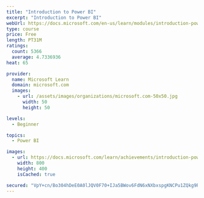```yaml
---
title: "Introduction to Power BI"
excerpt: "Introduction to Power BI"
webUrl: https://docs.microsoft.com/en-us/learn/modules/introduction-power-bi/
type: course
price: Free
length: PT31M
ratings:
  count: 5366
  average: 4.7336936
heat: 65

provider:
  name: Microsoft Learn
  domain: microsoft.com
  images:
    - url: /assets/images/organizations/microsoft.com-50x50.jpg
      width: 50
      height: 50

levels:
  - Beginner

topics:
  - Power BI

images:
  - url: https://docs.microsoft.com/learn/achievements/introduction-power-bi-social.png
    width: 800
    height: 400
    isCached: true

secured: "VpY+cn/Bo304hDeE0A0lJQV0F70+IJa5BWov6FdN6xNXbxspgKNCPu1ZQkg9Rp48IpuuDPnyZUyEJmXr4eaa/PMXhU+77cVIEmfujQzmA1nwy8PG90c/uJ1n40D/r6MwYujr+113FgS63/rDOVIMDmSx9y0hRomycSHdxfDaXD7DHbmb5cd2Vd4sKNqPP+5fQfbwP2y29PyImqzk2rp1NB87aZi/A1IhrzWfT8ENIeqfK8/8vmyLQpl40skWcbMnCUlGhx/jkwIT5jTG0LBkqI3n/cyRhxLUjgUXXxjxltZUos/9J5wvcYUEL3q74VLiaYF0id8F1ikhaVtJR8vmwiDVwgwoqLDzI+kVdwQQU3rh/+nLbiHxuL4rPj73RL+yLxYELal8+j8ewdnrYXXU3XpbYCHx6WVMO3/Zj5V9xys=;Co2E3IF+sIgy3JKf5RAB9g=="
---
```



